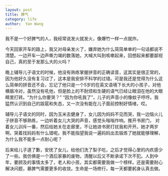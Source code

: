 ```yaml
---
layout: post
title: 脾气
category: life
author:  Yan Wang
---
```


我不是一个好脾气的人，我经常说发火就发火，像爆竹一样一点就炸。  

今天回家开车的路上，我又对母亲发火了，嫌弃她为什么简简单单的一句话都说不清楚。一边开车一边声嘶力竭的数落她，大喊大叫到咳嗽起来，回想起来都要鄙视自己，真的至于发那么大的火吗？

晚上辅导儿子语文的时候，他没有熟练掌握拼音的正确读音，这其实是很正常的，因为他好久没有复习过了，这本是我安排不科学的过错。可是我还是觉得为什么这么简单的拼音还不会，忘记了他只是一个5岁的在英文语境下长大的小孩子，对他横眉冷对，虽然没有吼他，但是脸上的不耐烦和生硬的语气已经让眼泪在他的大眼睛里打转。“为什么你要哭？” “因为你吼我了”，儿子的声音小的像蚊子哼哼。我猛然认识到自己的跋扈和失态，又一次没有能在儿子面前控制好情绪，哎。

辅导儿子语文的同时，因为玉米去健身了，女儿因为妈妈不见而哭，我一边恼火儿子拼音不够熟练，一边听着女儿大哭的声音，感觉头嗡嗡作响。推开书房门， 对着女儿训斥一番，然后给她关在走廊里，不让她进书房打扰我和开开。她才两岁啊，哭着找妈妈有什么错呢。我不能指望我说一遍妈妈出去锻炼了她就能够理解，为什么我不能多一点耐心呢？

后来给儿子道了歉，安抚了女儿，给他们洗了梨子吃，之后才觉得心里的内疚感少了一些。我仿佛是一个酒后家暴的废物，清醒以后又不断承诺下次不犯。人到中年，要顾及的事情太多了，老人和小孩，其实都需要我做一个榜样。还是需要耐心解决问题，暴脾气需要更多的收敛。生命是一场修行，每一天都要躬身认真去做。